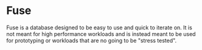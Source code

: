 # Fuse

Fuse is a database designed to be easy to use and quick to iterate on. It is not meant for high performance workloads
and is instead meant to be used for prototyping or workloads that are no going to be "stress tested".
